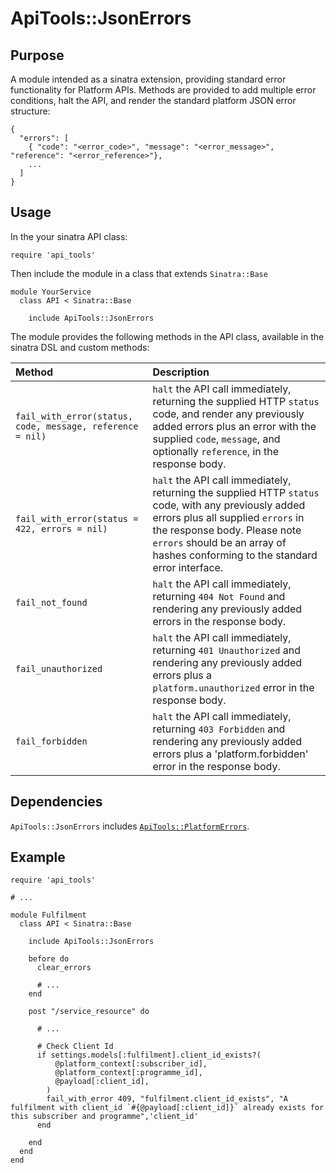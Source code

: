# ApiTools::JsonErrors

## Purpose

A module intended as a sinatra extension, providing standard error functionality for Platform APIs. Methods are provided to add multiple error conditions, halt the API, and render the standard platform JSON error structure:

    {
      "errors": [
        { "code": "<error_code>", "message": "<error_message>", "reference": "<error_reference>"},
        ...
      ]
    }

## Usage

In the your sinatra API class:

    require 'api_tools'

Then include the module in a class that extends `Sinatra::Base`

    module YourService
      class API < Sinatra::Base

        include ApiTools::JsonErrors

The module provides the following methods in the API class, available in the sinatra DSL and custom methods:

| Method   | Description   |
|:---------|:--------------|
| `fail_with_error(status, code, message, reference = nil)` | `halt` the API call immediately, returning the supplied HTTP `status` code, and render any previously added errors plus an error with the supplied `code`, `message`, and optionally `reference`, in the response body. |
| `fail_with_error(status = 422, errors = nil)` | `halt` the API call immediately, returning the supplied HTTP `status` code, with any previously added errors plus all supplied `errors` in the response body. Please note `errors` should be an array of hashes conforming to the standard error interface. |
| `fail_not_found` | `halt` the API call immediately, returning `404 Not Found` and rendering any previously added errors in the response body. |
| `fail_unauthorized` | `halt` the API call immediately, returning `401 Unauthorized` and rendering any previously added errors plus a `platform.unauthorized` error in the response body. |
| `fail_forbidden` | `halt` the API call immediately, returning `403 Forbidden` and rendering any previously added errors plus a 'platform.forbidden' error in the response body. |

## Dependencies

`ApiTools::JsonErrors` includes [`ApiTools::PlatformErrors`](platform_errors.md).

## Example

    require 'api_tools'

    # ...

    module Fulfilment
      class API < Sinatra::Base

        include ApiTools::JsonErrors

        before do
          clear_errors

          # ...
        end

        post "/service_resource" do

          # ...

          # Check Client Id
          if settings.models[:fulfilment].client_id_exists?(
              @platform_context[:subscriber_id],
              @platform_context[:programme_id],
              @payload[:client_id],
            )
            fail_with_error 409, "fulfilment.client_id_exists", "A fulfilment with client_id `#{@payload[:client_id]}` already exists for this subscriber and programme",'client_id'
          end

        end
      end
    end
